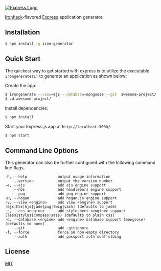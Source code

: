 [![Express Logo](https://i.cloudup.com/zfY6lL7eFa-3000x3000.png)](http://expressjs.com/)

[Ironhack](https://www.ironhack.com)-flavored [Express](https://www.npmjs.com/package/express) application generator.


## Installation

```sh
$ npm install -g iron-generator
```

## Quick Start

The quickest way to get started with express is to utilize the executable `irongenerate(1)` to generate an application as shown below:

Create the app:

```bash
$ irongenerate --view=ejs --database=mongoose --git  awesome-project/
$ cd awesome-project/
```

Install dependencies:

```bash
$ npm install
```

Start your Express.js app at `http://localhost:3000/`:

```bash
$ npm start
```

## Command Line Options

This generator can also be further configured with the following command line flags.

    -h, --help              output usage information
        --version           output the version number
    -e, --ejs               add ejs engine support
        --hbs               add handlebars engine support
        --pug               add pug engine support
    -H, --hogan             add hogan.js engine support
    -v, --view <engine>     add view <engine> support (ejs|hbs|hjs|jade|pug|twig|vash) (defaults to jade)
    -c, --css <engine>      add stylesheet <engine> support (less|stylus|compass|sass) (defaults to plain css)
    -d, --database <engine> add <engine> database support (mongoose) (defaults to none)
        --git               add .gitignore
    -f, --force             force on non-empty directory
        --auth              add passport auth scaffolding

## License

[MIT](LICENSE)

[npm-image]: https://img.shields.io/npm/v/express-generator.svg
[npm-url]: https://npmjs.org/package/express-generator
[travis-image]: https://img.shields.io/travis/expressjs/generator/master.svg?label=linux
[travis-url]: https://travis-ci.org/expressjs/generator
[appveyor-image]: https://img.shields.io/appveyor/ci/dougwilson/generator/master.svg?label=windows
[appveyor-url]: https://ci.appveyor.com/project/dougwilson/generator
[downloads-image]: https://img.shields.io/npm/dm/express-generator.svg
[downloads-url]: https://npmjs.org/package/express-generator
[gratipay-image]: https://img.shields.io/gratipay/dougwilson.svg
[gratipay-url]: https://gratipay.com/dougwilson/
